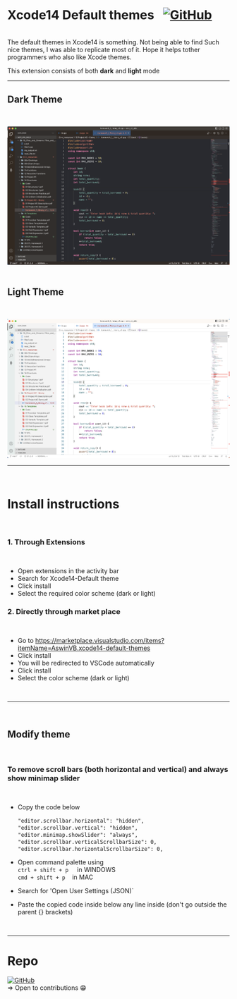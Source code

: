 # Xcode14 Default themes &nbsp; [![GitHub](https://img.shields.io/badge/github-%23121011.svg?style=for-the-badge&logo=github&logoColor=white)](https://github.com/vbaswin/Xcode14-VScode-Extension)
<br>
The default themes in Xcode14 is something. Not being able to find Such nice themes,
I was able to replicate most of it.
Hope it helps tother programmers who also like Xcode themes.

This extension consists of both **dark** and **light** mode


<hr>


## Dark Theme
<br>

![Dark theme png](/dark.png)<br>
<br>

## Light Theme
<br>


![Light theme png](/light.png)


<hr>
<br>

# Install instructions
<br>

### 1. Through Extensions
<br>

- Open extensions in the activity bar 
- Search for Xcode14-Default theme
- Click install
- Select the required color scheme (dark or light)



### 2. Directly through market place 
<br>

- Go to https://marketplace.visualstudio.com/items?itemName=AswinVB.xcode14-default-themes
- Click install
- You will be redirected to VSCode automatically
- Click install 
- Select the color scheme (dark or light)


<br>
<hr>
<br>

## Modify theme
<br>

###  To remove scroll bars (both horizontal and vertical) and always show minimap slider 
<br>

- Copy the code below

    ```
    "editor.scrollbar.horizontal": "hidden",
    "editor.scrollbar.vertical": "hidden",
    "editor.minimap.showSlider": "always",
    "editor.scrollbar.verticalScrollbarSize": 0,
    "editor.scrollbar.horizontalScrollbarSize": 0,
    ```

- Open command palette using <br>
    `ctrl + shift + p` &nbsp; &nbsp; in WINDOWS<br>
    `cmd + shift + p`  &nbsp; &nbsp;in MAC
- Search for 'Open User Settings (JSON)`
- Paste the copied code inside below any line inside (don't go outside the parent {} brackets)

<br>
<hr>

# Repo

[![GitHub](https://img.shields.io/badge/github-%23121011.svg?style=for-the-badge&logo=github&logoColor=white)](https://github.com/vbaswin/Xcode14-VScode-Extension)
<br>
=> Open to contributions 😁
